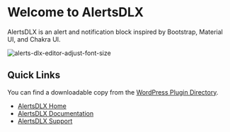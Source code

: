# Welcome to AlertsDLX

AlertsDLX is an alert and notification block inspired by Bootstrap, Material UI, and Chakra UI.

![alerts-dlx-editor-adjust-font-size](https://user-images.githubusercontent.com/636521/189466082-bb14478e-b526-4f57-aeb1-9ce76c8decaf.jpg)


## Quick Links

You can find a downloadable copy from the <a href="https://wordpress.org/plugins/alerts-dlx/">WordPress Plugin Directory</a>.

* <a href="https://dlxplugins.com/plugins/alertsdlx/">AlertsDLX Home</a>
* <a href="https://docs.dlxplugins.com/v/alertsdlx/">AlertsDLX Documentation</a>
* <a href="https://dlxplugins.com/support/">AlertsDLX Support</a>
